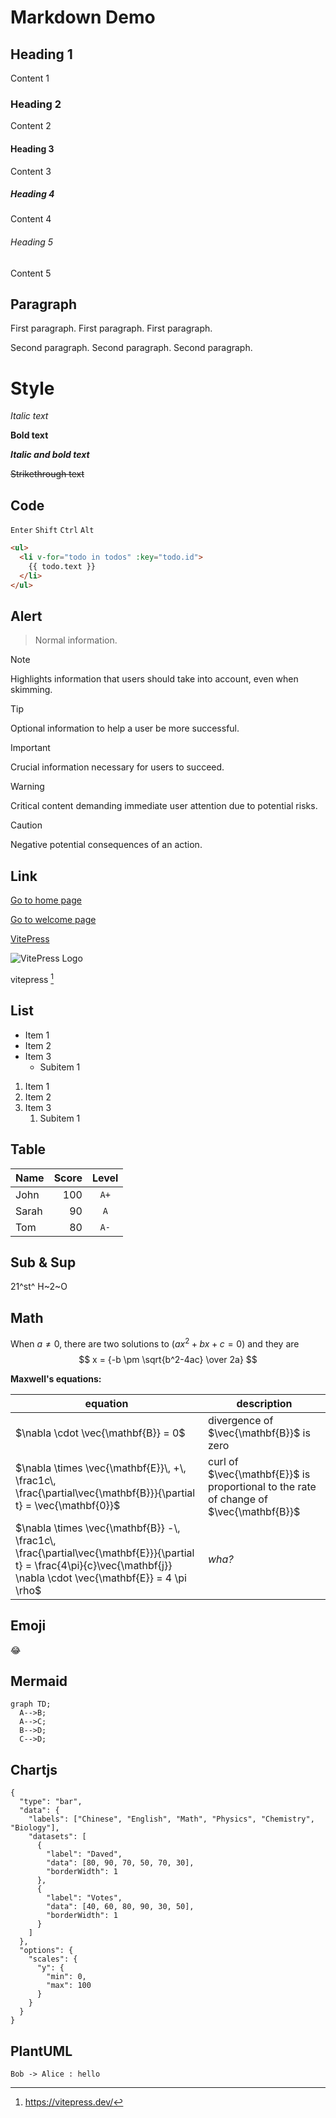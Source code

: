 # Markdown Demo

## Heading 1

Content 1

### Heading 2

Content 2

#### Heading 3

Content 3

##### Heading 4

Content 4

###### Heading 5

Content 5

## Paragraph

First paragraph.
First paragraph.
First paragraph.

Second paragraph.
Second paragraph.
Second paragraph.

# Style

*Italic text*

**Bold text**

***Italic and bold text***

~~Strikethrough text~~

## Code

`Enter` `Shift` `Ctrl` `Alt`

```html
<ul>
  <li v-for="todo in todos" :key="todo.id">
    {{ todo.text }}
  </li>
</ul>
```

## Alert

> Normal information.

> [!NOTE]
> Highlights information that users should take into account, even when skimming.

> [!TIP]
> Optional information to help a user be more successful.

> [!IMPORTANT]
> Crucial information necessary for users to succeed.

> [!WARNING]
> Critical content demanding immediate user attention due to potential risks.

> [!CAUTION]
> Negative potential consequences of an action.

## Link

[Go to home page](/)

[Go to welcome page](./welcome)

[VitePress](https://vitepress.dev/)

![VitePress Logo](https://vitepress.dev/vitepress-logo-large.webp "VitePress")

vitepress [^1]

## List

- Item 1
- Item 2
- Item 3
  - Subitem 1

1. Item 1
1. Item 2
1. Item 3
   1. Subitem 1

## Table

| Name | Score | Level |
| ---- | ----: | :---: |
| John | 100 | `A+` |
| Sarah | 90 | `A` |
| Tom | 80 | `A-` |

## Sub & Sup

21^st^ H~2~O

## Math

When $a \ne 0$, there are two solutions to $(ax^2 + bx + c = 0)$ and they are
$$ x = {-b \pm \sqrt{b^2-4ac} \over 2a} $$

**Maxwell's equations:**

| equation                                                                                                                                                                  | description                                                                            |
| ------------------------------------------------------------------------------------------------------------------------------------------------------------------------- | -------------------------------------------------------------------------------------- |
| $\nabla \cdot \vec{\mathbf{B}}  = 0$                                                                                                                                      | divergence of $\vec{\mathbf{B}}$ is zero                                               |
| $\nabla \times \vec{\mathbf{E}}\, +\, \frac1c\, \frac{\partial\vec{\mathbf{B}}}{\partial t}  = \vec{\mathbf{0}}$                                                          | curl of $\vec{\mathbf{E}}$ is proportional to the rate of change of $\vec{\mathbf{B}}$ |
| $\nabla \times \vec{\mathbf{B}} -\, \frac1c\, \frac{\partial\vec{\mathbf{E}}}{\partial t} = \frac{4\pi}{c}\vec{\mathbf{j}}    \nabla \cdot \vec{\mathbf{E}} = 4 \pi \rho$ | _wha?_                                                                                 |

## Emoji

:joy:

## Mermaid

```mermaid
graph TD;
  A-->B;
  A-->C;
  B-->D;
  C-->D;
```

## Chartjs

```chart
{
  "type": "bar",
  "data": {
    "labels": ["Chinese", "English", "Math", "Physics", "Chemistry", "Biology"],
    "datasets": [
      {
        "label": "Daved",
        "data": [80, 90, 70, 50, 70, 30],
        "borderWidth": 1
      },
      {
        "label": "Votes",
        "data": [40, 60, 80, 90, 30, 50],
        "borderWidth": 1
      }
    ]
  },
  "options": {
    "scales": {
      "y": {
        "min": 0,
        "max": 100
      }
    }
  }
}
```

## PlantUML

```plantuml
Bob -> Alice : hello
```

[^1]: https://vitepress.dev/